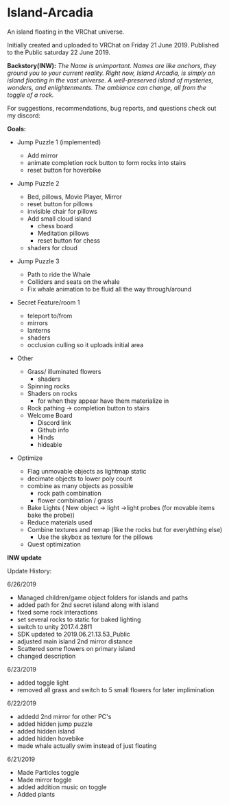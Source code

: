 # Island-Arcadia
An island floating in the VRChat universe.

Initially created and uploaded to VRChat on Friday 21 June 2019. 
Published to the Public saturday 22 June 2019.

<b>Backstory(INW):</b>
<i>The Name is unimportant. Names are like anchors, they ground you to your current reality.  Right now, Island Arcadia, is simply an island floating in the vast universe.  A well-preserved island of mysteries, wonders, and enlightenments.  The ambiance can change, all from the toggle of a rock.  </i>

For suggestions, recommendations, bug reports, and questions check out my discord: 

<b>Goals:</b> 

  - Jump Puzzle 1 (implemented)
    - Add mirror
    - animate completion rock button to form rocks into stairs
    - reset button for hoverbike
    
  - Jump Puzzle 2
    - Bed, pillows, Movie Player, Mirror
    - reset button for pillows
    - invisible chair for pillows
    - Add small cloud island
        - chess board
        - Meditation pillows 
        - reset button for chess 
    - shaders for cloud 
    
  - Jump Puzzle 3
    - Path to ride the Whale
    - Colliders and seats on the whale
    - Fix whale animation to be fluid all the way through/around

  - Secret Feature/room 1
    - teleport to/from
    - mirrors
    - lanterns
    - shaders
    - occlusion culling so it uploads initial area 



    
  - Other
    - Grass/ illuminated flowers
        - shaders 
    - Spinning rocks
    - Shaders on rocks
       - for when they appear have them materialize in
    - Rock pathing -> completion button to stairs
    - Welcome Board
      - Discord link
      - Github info
      - Hinds
      - hideable
      
  - Optimize
    - Flag unmovable objects as lightmap static
    - decimate objects to lower poly count
    - combine as many objects as possible 
      - rock path combination
      - flower combination / grass
    - Bake Lights ( New object -> light ->light probes (for movable items bake the probe))
    - Reduce materials used
    - Combine textures and remap (like the rocks but for everyhthing else)
       - Use the skybox as texture for the pillows
    - Quest optimization

<b> INW update </b> 

Update History:  

6/26/2019  
  - Managed children/game object folders for islands and paths
  - added path for 2nd secret island along with island
  - fixed some rock interactions
  - set several rocks to static for baked lighting
  - switch to unity 2017.4.28f1
  - SDK updated to 2019.06.21.13.53_Public
  - adjusted main island 2nd mirror distance
  - Scattered some flowers on primary island
  - changed description
  
6/23/2019
  - added toggle light
  - removed all grass and switch to 5 small flowers for later implimination

6/22/2019
  - addedd 2nd mirror for other PC's
  - added hidden jump puzzle
  - added hidden island
  - added hidden hovebike
  - made whale actually swim instead of just floating
  
6/21/2019
  - Made Particles toggle
  - Made mirror toggle
  - added addition music on toggle
  - Added plants
